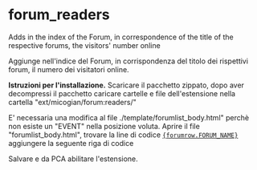 # forum_readers
Adds in the index of the Forum, in correspondence of the title of the respective forums, the visitors' number online

Aggiunge nell'indice del Forum, in corrispondenza del titolo dei rispettivi forum, il numero dei visitatori online.

<b>Istruzioni per l'installazione.</b>
Scaricare il pacchetto zippato, dopo aver decompressi il pacchetto caricare cartelle e file dell'estensione nella cartella "ext/micogian/forum:readers/"

E' necessaria una modifica al file ./template/forumlist_body.html" perchè non esiste un "EVENT" nella posizione voluta.
Aprire il file "forumlist_body.html",
trovare la line di codice
<code><a href="{forumrow.U_VIEWFORUM}" class="forumtitle">{forumrow.FORUM_NAME}</a></code>
aggiungere la seguente riga di codice
<code><!-- EVENT forumlist_body_readers --></code>

Salvare e da PCA abilitare l'estensione.

